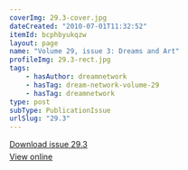```yaml
---
coverImg: 29.3-cover.jpg
dateCreated: "2010-07-01T11:32:52"
itemId: bcphbyukqzw
layout: page
name: "Volume 29, issue 3: Dreams and Art"
profileImg: 29.3-rect.jpg
tags:
    - hasAuthor: dreamnetwork
    - hasTag: dream-network-volume-29
    - hasTag: dreamnetwork
type: post
subType: PublicationIssue
urlSlug: "29.3"
---
```


<p style="margin-block-end: 5px; margin-block-start: 5px;"><a href="../files/pdfs/Volume_29/29.3_art.pdf" download="">Download issue 29.3</a></p><p style="margin-block-end: 5px; margin-block-start: 5px;"><a href="../files/pdfs/Volume_29/29.3_art.pdf">View online</a></p>
